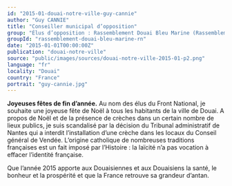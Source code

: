 ```yaml
---
id: "2015-01-douai-notre-ville-guy-cannie"
author: "Guy CANNIE"
title: "Conseiller municipal d’opposition"
group: "Élus d’opposition : Rassemblement Douai Bleu Marine (Rassemblement National)"
groupId: "rassemblement-douai-bleu-marine-rn"
date: "2015-01-01T00:00:00Z"
publication: "douai-notre-ville"
source: "public/images/sources/douai-notre-ville-2015-01-p2.png"
language: "fr"
locality: "Douai"
country: "France"
portrait: "guy-cannie.jpg"
---
```


**Joyeuses fêtes de fin d’année.**
Au nom des élus du Front National, je souhaite une joyeuse fête de Noël à tous les habitants de la ville de Douai. A propos de Noël et de la présence de crèches dans un certain nombre de lieux publics, je suis scandalisé par la décision du Tribunal administratif de Nantes qui a interdit l’installation d’une crèche dans les locaux du Conseil général de Vendée. L’origine catholique de nombreuses traditions françaises est un fait imposé par l’Histoire : la laïcité n’a pas vocation à effacer l’identité française.

Que l’année 2015 apporte aux Douaisiennes et aux Douaisiens la santé, le bonheur et la prospérité et que la France retrouve sa grandeur d’antan.
